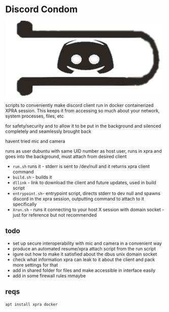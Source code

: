 Discord Condom
==============

![docker-discord](concord.png)


scripts to conveniently make discord client run in docker containerized XPRA session. This keeps it from accessing so much about your network, system processes, files, etc

for safety/security and to allow it to be put in the background and silenced completely and seamlessly brought back

 havent tried mic and camera

runs as user dubuntu with same UID number as host user, runs in xpra and goes into the background, must attach from desired client

* ``run.sh`` runs it - stderr is sent to /dev/null and it returns xpra client command
* ``build.sh`` - builds it
* ``dllink`` - link to download the client and future updates, used in build script
* ``entrypoint.sh``- entrypoint script, directs stderr to dev null and spawns discord in the xpra session, outputting command to attach to it specifically 
* ``Xrun.sh`` - runs it connecting to your host X session with domain socket - just for reference but not recommended

todo
----
* set up secure interoperability with mic and camera in a convenient way
* produce an automated resume/xpra attach script from the run script
* igure out how to make it satisfied about the dbus unix domain socket
* check what information xpra can leak to it about the client and pack more settings for that
* add in shared folder for files and make accessible in interface easily
* add in some firewall rules mmaybe


reqs
----
``apt install xpra docker``
